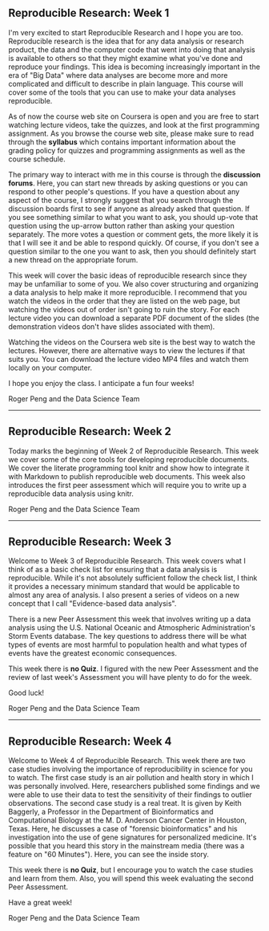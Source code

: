## Reproducible Research: Week 1

I'm very excited to start Reproducible Research and I hope you are too. Reproducible research is the idea that for any data analysis or research product, the data and the computer code that went into doing that analysis is available to others so that they might examine what you've done and reproduce your findings. This idea is becoming increasingly important in the era of "Big Data" where data analyses are become more and more complicated and difficult to describe in plain language. This course will cover some of the tools that you can use to make your data analyses reproducible.

As of now the course web site on Coursera is open and you are free to start watching lecture videos, take the quizzes, and look at the first programming assignment. As you browse the course web site, please make sure to read through the <b>syllabus</b> which contains important information about the grading policy for quizzes and programming assignments as well as the course schedule.

The primary way to interact with me in this course is through the <b>discussion forums</b>. Here, you can start new threads by asking questions or you can respond to other people's questions. If you have a question about any aspect of the course, I strongly suggest that you search through the discussion boards first to see if anyone as already asked that question. If you see something similar to what you want to ask, you should up-vote that question using the up-arrow button rather than asking your question separately. The more votes a question or comment gets, the more likely it is that I will see it and be able to respond quickly. Of course, if you don't see a question similar to the one you want to ask, then you should definitely start a new thread on the appropriate forum.

This week will cover the basic ideas of reproducible research since they may be unfamiliar to some of you. We also cover structuring and organizing a data analysis to help make it more reproducible. I recommend that you watch the videos in the order that they are listed on the web page, but watching the videos out of order isn't going to ruin the story. For each lecture video you can download a separate PDF document of the slides (the demonstration videos don't have slides associated with them).

Watching the videos on the Coursera web site is the best way to watch the lectures. However, there are alternative ways to view the lectures if that suits you. You can download the lecture video MP4 files and watch them locally on your computer.

I hope you enjoy the class. I anticipate a fun four weeks!

Roger Peng and the Data Science Team

---

## Reproducible Research: Week 2

Today marks the beginning of Week 2 of Reproducible Research. This week we cover some of the core tools for developing reproducible documents. We cover the literate programming tool knitr and show how to integrate it with Markdown to publish reproducible web documents. This week also introduces the first peer assessment which will require you to write up a reproducible data analysis using knitr.

Roger Peng and the Data Science Team

---

## Reproducible Research: Week 3

Welcome to Week 3 of Reproducible Research. This week covers what I think of as a basic check list for ensuring that a data analysis is reproducible. While it's not absolutely sufficient follow the check list, I think it provides a necessary minimum standard that would be applicable to almost any area of analysis. I also present a series of videos on a new concept that I call "Evidence-based data analysis". 

There is a new Peer Assessment this week that involves writing up a data analysis using the U.S. National Oceanic and Atmospheric Administration's Storm Events database. The key questions to address there will be what types of events are most harmful to population health and what types of events have the greatest economic consequences.

This week there is <b>no Quiz</b>. I figured with the new Peer Assessment and the review of last week's Assessment you will have plenty to do for the week.

Good luck!

Roger Peng and the Data Science Team


---

## Reproducible Research: Week 4

Welcome to Week 4 of Reproducible Research. This week there are two case studies involving the importance of reproducibility in science for you to watch. The first case study is an air pollution and health story in which I was personally involved. Here, researchers published some findings and we were able to use their data to test the sensitivity of their findings to outlier observations. The second case study is a real treat. It is given by Keith Baggerly, a Professor in the Department of Bioinformatics and Computational Biology at the M. D. Anderson Cancer Center in Houston, Texas. Here, he discusses a case of "forensic bioinformatics" and his investigation into the use of gene signatures for personalized medicine. It's possible that you heard this story in the mainstream media (there was a feature on "60 Minutes"). Here, you can see the inside story.

This week there is **no Quiz**, but I encourage you to watch the case studies and learn from them. Also, you will spend this week evaluating the second Peer Assessment.

Have a great week!

Roger Peng and the Data Science Team
